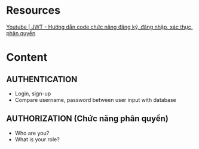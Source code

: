 # Resources

[Youtube | JWT - Hướng dẫn code chức năng đăng ký, đăng nhập, xác thực, phân quyền](https://www.youtube.com/watch?v=7i3v76JZPfY&list=PL9f6ll5qdgqsWTmWyx7FCh7paJu423AIm&index=9&t=20s)

# Content

## AUTHENTICATION

- Login, sign-up
- Compare username, password between user input with database

## AUTHORIZATION (Chức năng phân quyền)

- Who are you?
- What is your role?
